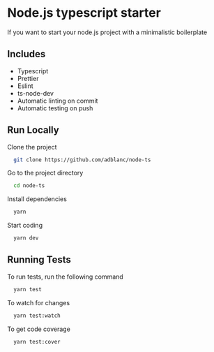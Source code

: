 
# Node.js typescript starter

If you want to start your node.js project with a minimalistic boilerplate


## Includes

- Typescript 
- Prettier
- Eslint
- ts-node-dev
- Automatic linting on commit
- Automatic testing on push

  
## Run Locally

Clone the project

```bash
  git clone https://github.com/adblanc/node-ts
```

Go to the project directory

```bash
  cd node-ts
```

Install dependencies

```bash
  yarn
```

Start coding

```bash
  yarn dev
```

  
## Running Tests

To run tests, run the following command

```bash
  yarn test
```

To watch for changes

```bash
  yarn test:watch
```

To get code coverage

```bash
  yarn test:cover
```